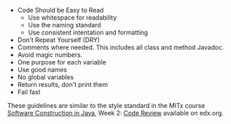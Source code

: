 * Code Should be Easy to Read
  * Use whitespace for readability
  * Use the naming standard
  * Use consistent intentation and formatting
* Don't Repeat Yourself (DRY)
* Comments where needed.  This includes all class and method Javadoc.
* Avoid magic numbers.
* One purpose for each variable
* Use good names
* No global variables
* Return results, don't print them
* Fail fast


These guidelines are similar to the style standard
in the MITx course [Software Construction in Java](https://courses.edx.org/courses/course-v1:MITx+6.005.1x+3T2016/),
Week 2: [Code Review](https://courses.edx.org/courses/course-v1:MITx+6.005.1x+3T2016/courseware/Readings_Videos/02-Code-Review/) available on edx.org.
